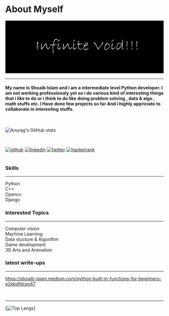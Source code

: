 # About Myself



![I am GitHub Readme Generator's creator](https://raw.githubusercontent.com/TheGreatestShoaib/TheGreatestShoaib/main/void.png)
<hr/>

#### My name is Shoaib Islam and i am a intermediate level Python developer. I am not working professionaly yet so i do various kind of interesting things that i like to do or i think to do like doing problem solving , data & algo , math stuffs etc. I Have done few projects so far And i highly appriciate to collaborate in interesting stuffs.

<br/>

![Anurag's GitHub stats](https://github-readme-stats.vercel.app/api?username=TheGreatestShoaib&show_icons=true&theme=tokyonight)

<br/>

[<img src='https://cdn.jsdelivr.net/npm/simple-icons@3.0.1/icons/github.svg' alt='github' height='40'>](https://github.com/TheGreatestShoaib)  [<img src='https://cdn.jsdelivr.net/npm/simple-icons@3.0.1/icons/linkedin.svg' alt='linkedin' height='40'>](https://www.linkedin.com/in/https://www.linkedin.com/in/shoaib-islam-6827251b7//)  [<img src='https://cdn.jsdelivr.net/npm/simple-icons@3.0.1/icons/twitter.svg' alt='twitter' height='40'>](https://twitter.com/https://twitter.com/shoaibs_sorrow)  [<img src='https://cdn.jsdelivr.net/npm/simple-icons@3.0.1/icons/hackerrank.svg' alt='hackerrank' height='40'>](https://www.hackerrank.com/shoaib_islam)  
<br/>

### Skills
<hr/>
Python <br/>
C++ <br/>
Opencv <br/>
Django <br/>

### Interested Topics
<hr/>
Computer vision<br/>
Machine Learning<br/>
Data stucture & Algorithm<br/>
Game development <br/>
3D Arts and Animation <br/>

### latest write-ups
<hr/>

https://shoaib-islam.medium.com/python-built-in-functions-for-beginners-e2ebdfdcec67<br/>


<br/><hr/>


[![Top Langs](https://github-readme-stats.vercel.app/api/top-langs/?username=TheGreatestShoaib)]






